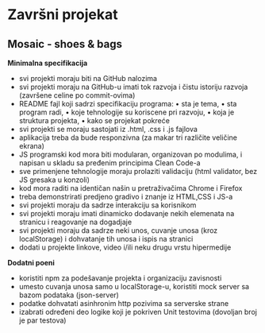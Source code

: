 # Završni projekat
## Mosaic - shoes & bags

<b>Minimalna specifikacija</b>
- svi projekti moraju biti na GitHub nalozima
- svi projekti moraju na GitHub-u imati tok razvoja  i čistu istoriju razvoja (završene celine po commit-ovima)
- README fajl koji sadrzi specifikaciju programa:
    • sta je tema,
    • sta program radi, 
    • koje tehnologije su koriscene pri razvoju, 
    • koja je struktura projekta, 
    • kako se projekat pokreće
- svi projekti se moraju sastojati iz .html, .css i .js fajlova
- aplikacija treba da bude responzivna (za makar tri različite veličine ekrana)
- JS programski kod mora biti modularan, organizovan po modulima, i napisan u skladu sa pređenim principima Clean Code-a
- sve primenjene tehnologije moraju prolaziti validaciju (html validator, bez JS gresaka u konzoli)
- kod mora raditi na identičan našin u pretraživačima Chrome i Firefox
- treba demonstrirati predjeno gradivo i znanje iz HTML,CSS i JS-a
- svi projekti moraju da sadrze interakciju sa korisnikom
- svi projekti moraju imati dinamicko dodavanje nekih elemenata na stranicu i reagovanje na dogadjaje
- svi projekti moraju da sadrze neki unos, cuvanje unosa (kroz localStorage) i dohvatanje tih unosa i ispis na stranici
- dodati u projekte linkove, video i/ili neku drugu vrstu hipermedije

<b>Dodatni poeni</b>
- koristiti npm za podešavanje projekta i organizaciju zavisnosti
- umesto cuvanja unosa samo u localStorage-u, koristiti mock server sa bazom podataka (json-server)
- podatke dohvatati asinhronim http pozivima sa serverske strane
- izabrati određeni deo logike koji je pokriven Unit testovima (dovoljan broj je par testova) 
